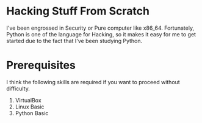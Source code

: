 # Hacking Stuff From Scratch

I've been engrossed in Security or Pure computer like x86_64. Fortunately, Python is one of the language for Hacking, so it makes it easy for me to get started due to the fact that I've been studying Python.

# Prerequisites

I think the following skills are required if you want to proceed without difficulty.

  1. VirtualBox
  2. Linux Basic
  3. Python Basic



